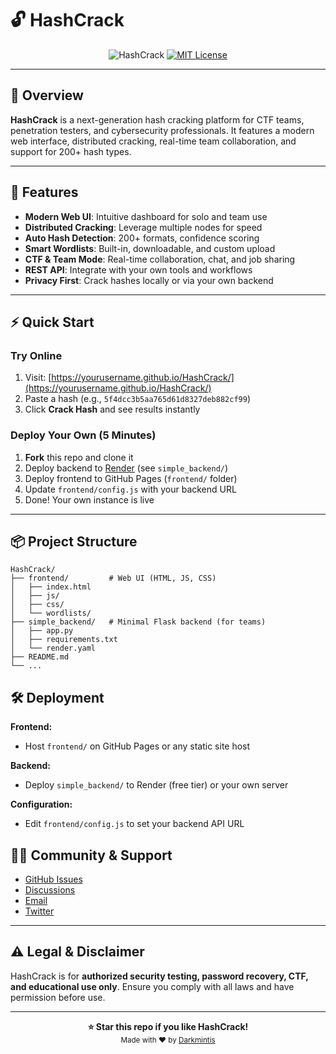 
# 🔓 HashCrack

<div align="center">
  <img src="https://img.shields.io/badge/HashCrack-V2.0-blue?style=for-the-badge&logo=security" alt="HashCrack">
  <a href="https://opensource.org/licenses/MIT"><img src="https://img.shields.io/badge/License-MIT-yellow.svg" alt="MIT License"></a>
</div>

---

## 🚀 Overview

**HashCrack** is a next-generation hash cracking platform for CTF teams, penetration testers, and cybersecurity professionals. It features a modern web interface, distributed cracking, real-time team collaboration, and support for 200+ hash types.

---

## 🌟 Features

- **Modern Web UI**: Intuitive dashboard for solo and team use
- **Distributed Cracking**: Leverage multiple nodes for speed
- **Auto Hash Detection**: 200+ formats, confidence scoring
- **Smart Wordlists**: Built-in, downloadable, and custom upload
- **CTF & Team Mode**: Real-time collaboration, chat, and job sharing
- **REST API**: Integrate with your own tools and workflows
- **Privacy First**: Crack hashes locally or via your own backend

---

## ⚡ Quick Start

### Try Online

1. Visit: [https://yourusername.github.io/HashCrack/](https://yourusername.github.io/HashCrack/)
2. Paste a hash (e.g., `5f4dcc3b5aa765d61d8327deb882cf99`)
3. Click **Crack Hash** and see results instantly

### Deploy Your Own (5 Minutes)

1. **Fork** this repo and clone it
2. Deploy backend to [Render](https://render.com) (see `simple_backend/`)
3. Deploy frontend to GitHub Pages (`frontend/` folder)
4. Update `frontend/config.js` with your backend URL
5. Done! Your own instance is live

---

## 📦 Project Structure

```
HashCrack/
├── frontend/         # Web UI (HTML, JS, CSS)
│   ├── index.html
│   ├── js/
│   ├── css/
│   └── wordlists/
├── simple_backend/   # Minimal Flask backend (for teams)
│   ├── app.py
│   ├── requirements.txt
│   └── render.yaml
├── README.md
└── ...
```


## 🛠️ Deployment

**Frontend:**
- Host `frontend/` on GitHub Pages or any static site host

**Backend:**
- Deploy `simple_backend/` to Render (free tier) or your own server

**Configuration:**
- Edit `frontend/config.js` to set your backend API URL


## 🧑‍💻 Community & Support

- [GitHub Issues](https://github.com/Darkmintis/HashCrack/issues)
- [Discussions](https://github.com/Darkmintis/HashCrack/discussions)
- [Email](mailto:hashcrack@darkmintis.com)
- [Twitter](https://twitter.com/HashCrackTool)

---

## ⚠️ Legal & Disclaimer

HashCrack is for **authorized security testing, password recovery, CTF, and educational use only**. Ensure you comply with all laws and have permission before use.

---

<div align="center">
  <b>⭐ Star this repo if you like HashCrack!</b><br>
  <sub>Made with ❤️ by <a href="https://github.com/Darkmintis">Darkmintis</a></sub>
</div>